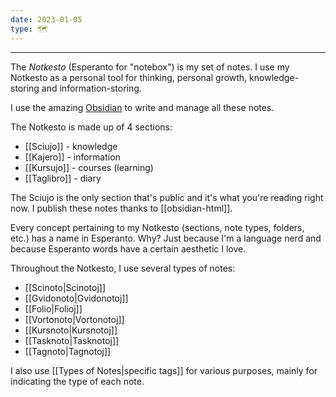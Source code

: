 ```yaml
---
date: 2023-01-05
type: 🗺
---
```


---

The _Notkesto_ (Esperanto for "notebox") is my set of notes. I use my Notkesto as a personal tool for thinking, personal growth, knowledge-storing and information-storing.

I use the amazing [Obsidian](https://obsidian.md/) to write and manage all these notes.

The Notkesto is made up of 4 sections:

- [[Sciujo]] - knowledge
- [[Kajero]] - information
- [[Kursujo]] - courses (learning)
- [[Taglibro]] - diary

The Sciujo is the only section that's public and it's what you're reading right now. I publish these notes thanks to [[obsidian-html]].

Every concept pertaining to my Notkesto (sections, note types, folders, etc.) has a name in Esperanto. Why? Just because I'm a language nerd and because Esperanto words have a certain aesthetic I love.

Throughout the Notkesto, I use several types of notes:

- [[Scinoto|Scinotoj]]
- [[Gvidonoto|Gvidonotoj]]
- [[Folio|Folioj]]
- [[Vortonoto|Vortonotoj]]
- [[Kursnoto|Kursnotoj]]
- [[Tasknoto|Tasknotoj]]
- [[Tagnoto|Tagnotoj]]

I also use [[Types of Notes|specific tags]] for various purposes, mainly for indicating the type of each note.
